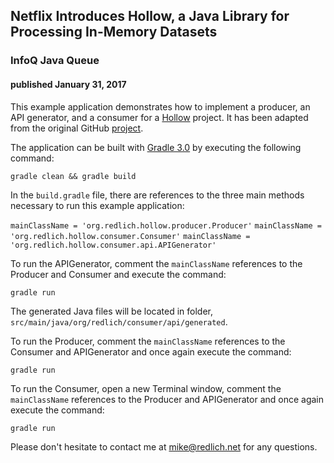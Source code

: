 
## Netflix Introduces Hollow, a Java Library for Processing In-Memory Datasets

### InfoQ Java Queue

#### published January 31, 2017

This example application demonstrates how to implement a producer, an API generator, and a consumer for a [Hollow](http://hollow.how/) project. It has been adapted from the original GitHub [project](https://github.com/Netflix/hollow-reference-implementation). 

The application can be built with [Gradle 3.0](https://gradle.org/) by executing the following command:

`gradle clean && gradle build`

In the `build.gradle` file, there are references to the three main methods necessary to run this example application:

`mainClassName = 'org.redlich.hollow.producer.Producer'`
`mainClassName = 'org.redlich.hollow.consumer.Consumer'`
`mainClassName = 'org.redlich.hollow.consumer.api.APIGenerator'`

To run the APIGenerator, comment the `mainClassName` references to the Producer and Consumer and execute the command:

`gradle run`

The generated Java files will be located in folder, `src/main/java/org/redlich/consumer/api/generated`.

To run the Producer, comment the `mainClassName` references to the Consumer and APIGenerator and once again execute the command:

`gradle run`

To run the Consumer, open a new Terminal window, comment the `mainClassName` references to the Producer and APIGenerator and once again execute the command:

`gradle run`

Please don't hesitate to contact me at [mike@redlich.net](mailto:mike@redlich.net) for any questions.
